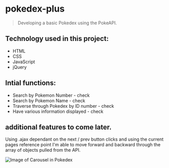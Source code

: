 # pokedex-plus

> Developing a basic Pokedex using the PokeAPI.

## Technology used in this project:

* HTML
* CSS
* JavaScript
* jQuery

## Intial functions:
* Search by Pokemon Number - check
* Search by Pokemon Name - check
* Traverse through Pokedex by ID number - check
* Have various information displayed - check


## additional features to come later.



Using .ajax dependant on the next / prev button clicks and using the current pages reference point I'm able to move forward and backward through the array of objects pulled from the API.

![Image of Carousel in Pokedex](https://github.com/Jordan-Morales/Jordan-Morales.github.io/blob/master/pokedex-plus/refImages/carousel%20through%20pokedex.gif)
